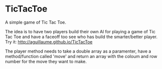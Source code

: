 # TicTacToe
A simple game of Tic Tac Toe. 

The idea is to have two players build their own AI for playing a game of Tic Tac Toe and have a faceoff too see who has build the smarter/better player.
Try it: http://aguillaume.github.io/TicTacToe

The player method needs to take a double array as a paramenter, have a method/function called 'move' and return an array with the coloum and row number for the move they want to make.
